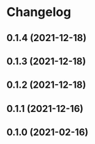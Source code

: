 # Changelog

## 0.1.4 (2021-12-18)

## 0.1.3 (2021-12-18)

## 0.1.2 (2021-12-18)

## 0.1.1 (2021-12-16)

## 0.1.0 (2021-02-16)
